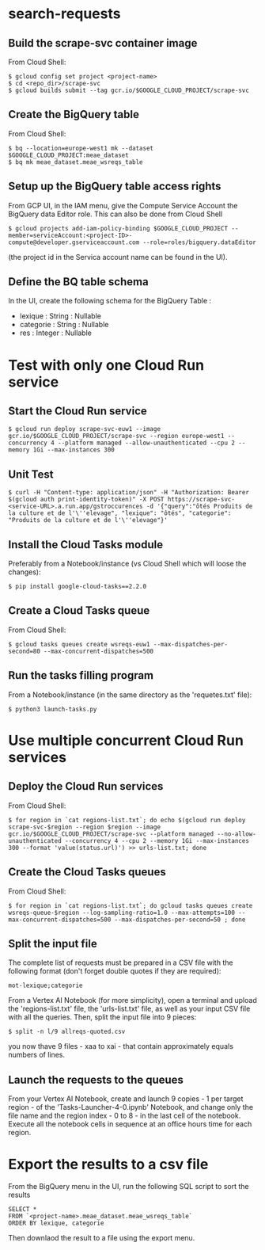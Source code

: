 # search-requests

## Build the scrape-svc container image
From Cloud Shell: 
```
$ gcloud config set project <project-name>  
$ cd <repo_dir>/scrape-svc  
$ gcloud builds submit --tag gcr.io/$GOOGLE_CLOUD_PROJECT/scrape-svc  
```

## Create the BigQuery table
From Cloud Shell:
```
$ bq --location=europe-west1 mk --dataset $GOOGLE_CLOUD_PROJECT:meae_dataset
$ bq mk meae_dataset.meae_wsreqs_table
```

## Setup up the BigQuery table access rights
From GCP UI, in the IAM menu, give the Compute Service Account the BigQuery data Editor role.
This can also be done from Cloud Shell
```
$ gcloud projects add-iam-policy-binding $GOOGLE_CLOUD_PROJECT --member=serviceAccount:<project-ID>-compute@developer.gserviceaccount.com --role=roles/bigquery.dataEditor
```
(the project id in the Servica account name can be found in the UI).

## Define the BQ table schema
In the UI, create the following schema for the BigQuery Table :
- lexique : String : Nullable
- categorie : String : Nullable
- res : Integer : Nullable

# Test with only one Cloud Run service

## Start the Cloud Run service
```
$ gcloud run deploy scrape-svc-euw1 --image gcr.io/$GOOGLE_CLOUD_PROJECT/scrape-svc --region europe-west1 --concurrency 4 --platform managed --allow-unauthenticated --cpu 2 --memory 1Gi --max-instances 300 
```

## Unit Test
```
$ curl -H "Content-type: application/json" -H "Authorization: Bearer $(gcloud auth print-identity-token)" -X POST https://scrape-svc-<service-URL>.a.run.app/gstroccurences -d '{"query":"ôtés Produits de la culture et de l'\''elevage", "lexique": "ôtés", "categorie": "Produits de la culture et de l'\''elevage"}' 
```

## Install the Cloud Tasks module
Preferably from a Notebook/instance (vs Cloud Shell which will loose the changes):
```
$ pip install google-cloud-tasks==2.2.0
```

## Create a Cloud Tasks queue
From Cloud Shell:
```
$ gcloud tasks queues create wsreqs-euw1 --max-dispatches-per-second=80 --max-concurrent-dispatches=500
```

## Run the tasks filling program
From a Notebook/instance (in the same directory as the 'requetes.txt' file):
```
$ python3 launch-tasks.py
```

# Use multiple concurrent Cloud Run services

## Deploy the Cloud Run services
From Cloud Shell:
```
$ for region in `cat regions-list.txt`; do echo $(gcloud run deploy scrape-svc-$region --region $region --image gcr.io/$GOOGLE_CLOUD_PROJECT/scrape-svc --platform managed --no-allow-unauthenticated --concurrency 4 --cpu 2 --memory 1Gi --max-instances 300 --format 'value(status.url)') >> urls-list.txt; done
```

## Create the Cloud Tasks queues
From Cloud Shell:
```
$ for region in `cat regions-list.txt`; do gcloud tasks queues create wsreqs-queue-$region --log-sampling-ratio=1.0 --max-attempts=100 --max-concurrent-dispatches=500 --max-dispatches-per-second=50 ; done
```

## Split the input file
The complete list of requests must be prepared in a CSV file with the following format (don't forget double quotes if they are required):
```
mot-lexique;categorie
```
From a Vertex AI Notebook (for more simplicity), open a terminal and upload the 'regions-list.txt' file, the 'urls-list.txt' file, as well as your input CSV file with all the queries.
Then, split the input file into 9 pieces:
```
$ split -n l/9 allreqs-quoted.csv 
```
you now thave 9 files - xaa to xai - that contain approximately equals numbers of lines.

## Launch the requests to the queues
From your Vertex AI Notebook, create and launch 9 copies - 1 per target region - of the 'Tasks-Launcher-4-0.ipynb' Notebook, and change only the file name and the region index - 0 to 8 - in the last cell of the notebook.
Execute all the notebook cells in sequence at an office hours time for each region.

# Export the results to a csv file
From the BigQuery menu in the UI, run the following SQL script to sort the results
```
SELECT *
FROM `<project-name>.meae_dataset.meae_wsreqs_table`
ORDER BY lexique, categorie
```
Then downlaod the result to a file using the export menu.

